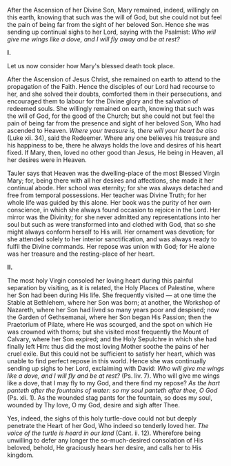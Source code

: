 
After the Ascension of her Divine Son, Mary remained, indeed, willingly on this earth, knowing that such was the will of God, but she could not but feel the pain of being far from the sight of her beloved Son. Hence she was sending up continual sighs to her Lord, saying with the Psalmist: *Who will give me wings like a dove, and I will fly away and be at rest?*

**I\.**

Let us now consider how Mary\'s blessed death took place.

After the Ascension of Jesus Christ, she remained on earth to attend to the propagation of the Faith. Hence the disciples of our Lord had recourse to her, and she solved their doubts, comforted them in their persecutions, and encouraged them to labour for the Divine glory and the salvation of redeemed souls. She willingly remained on earth, knowing that such was the will of God, for the good of the Church; but she could not but feel the pain of being far from the presence and sight of her beloved Son, Who had ascended to Heaven. *Where your treasure is, there will your heart be also* (Luke xii. 34), said the Redeemer. Where any one believes his treasure and his happiness to be, there he always holds the love and desires of his heart fixed. If Mary, then, loved no other good than Jesus, He being in Heaven, all her desires were in Heaven.

Tauler says that Heaven was the dwelling-place of the most Blessed Virgin Mary; for, being there with all her desires and affections, she made it her continual abode. Her school was eternity; for she was always detached and free from temporal possessions. Her teacher was Divine Truth; for her whole life was guided by this alone. Her book was the purity of her own conscience, in which she always found occasion to rejoice in the Lord. Her mirror was the Divinity; for she never admitted any representations into her soul but such as were transformed into and clothed with God, that so she might always conform herself to His will. Her ornament was devotion; for she attended solely to her interior sanctification, and was always ready to fulfil the Divine commands. Her repose was union with God; for He alone was her treasure and the resting-place of her heart.

**II\.**

The most holy Virgin consoled her loving heart during this painful separation by visiting, as it is related, the Holy Places of Palestine, where her Son had been during His life. She frequently visited — at one time the Stable at Bethlehem, where her Son was born; at another, the Workshop of Nazareth, where her Son had lived so many years poor and despised; now the Garden of Gethsemanai, where her Son began His Passion; then the Praetorium of Pilate, where He was scourged, and the spot on which He was crowned with thorns; but she visited most frequently the Mount of Calvary, where her Son expired; and the Holy Sepulchre in which she had finally left Him: thus did the most loving Mother soothe the pains of her cruel exile. But this could not be sufficient to satisfy her heart, which was unable to find perfect repose in this world. Hence she was continually sending up sighs to her Lord, exclaiming with David: *Who will give me wings like a dove, and I will fly and be at rest?* (Ps. liv. 7). Who will give me wings like a dove, that I may fly to my God, and there find my repose? *As the hart panteth after the fountains of water: so my soul panteth after thee, O God* (Ps. xli. 1). As the wounded stag pants for the fountain, so does my soul, wounded by Thy love, O my God, desire and sigh after Thee.

Yes, indeed, the sighs of this holy turtle-dove could not but deeply penetrate the Heart of her God, Who indeed so tenderly loved her. *The voice of the turtle is heard in our land* (Cant. ii. 12). Wherefore being unwilling to defer any longer the so-much-desired consolation of His beloved, behold, He graciously hears her desire, and calls her to His kingdom.

